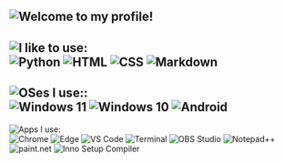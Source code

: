 ![Welcome to my profile!](https://readme-typing-svg.demolab.com?font=Quicksand&weight=700&size=40&duration=1&pause=1000&color=2E9728&vCenter=true&random=false&width=450&lines=Welcome+to+my+profile!)
---
![I like to use:](https://readme-typing-svg.demolab.com?font=Quicksand&weight=700&size=27&duration=1&pause=1000&color=2E972897&vCenter=true&random=false&width=450&height=20&lines=💻++I+like+to+use:)
<br>
![Python](https://img.shields.io/badge/Python-3776AB?style=for-the-badge&logo=python&logoColor=white) 
![HTML](https://img.shields.io/badge/HTML-239120?style=for-the-badge&logo=html5&logoColor=white) 
![CSS](https://img.shields.io/badge/CSS-f24a24?style=for-the-badge&logo=css3&logoColor=white) 
![Markdown](https://img.shields.io/badge/Markdown-212121?style=for-the-badge&logo=markdown&logoColor=white)
---
![OSes I use::](https://readme-typing-svg.demolab.com?font=Quicksand&weight=700&size=27&duration=1&pause=1000&color=2E972897&vCenter=true&random=false&width=455&lines=💿++OSes+I+use:)
<br>
![Windows 11](https://img.shields.io/badge/11%20Pro-252626?&logo=windows11&style=for-the-badge&logoColor=white&label=Windows&labelColor=1450b8) 
![Windows 10](https://img.shields.io/badge/10%20Pro-252626?style=for-the-badge&logo=windows10&logoColor=white&label=Windows&labelColor=0078D6) 
![Android](https://img.shields.io/badge/11-252626?style=for-the-badge&logo=android&logoColor=white&label=Android&labelColor=00a158)
---
![Apps I use:](https://readme-typing-svg.demolab.com?font=Quicksand&weight=700&size=27&duration=1&pause=1000&color=2E972897&vCenter=true&random=false&width=455&lines=🧩++Apps+I+use:)
<br>
![Chrome](https://img.shields.io/badge/Main%20Browser-252626?style=for-the-badge&logo=Google-chrome&logoColor=white&label=Chrome&labelColor=9e9c0b)
![Edge](https://img.shields.io/badge/Secondary%20Browser-252626?style=for-the-badge&logo=Microsoft-edge&logoColor=white&label=Edge&labelColor=0c9c5e)
![VS Code](https://img.shields.io/badge/Main%20IDE-252626.svg?style=for-the-badge&logo=visualstudiocode&logoColor=white&label=Visual%20Studio%20Code&labelColor=007ACC)
![Terminal](https://img.shields.io/badge/Terminal-252626?style=for-the-badge&logo=windows%20terminal&logoColor=white&label=Windows%20Terminal&labelColor=4D4D4D)
![OBS Studio](https://img.shields.io/badge/Screen%20recorder-252626?style=for-the-badge&logo=obsstudio&logoColor=white&label=OBS%20Studio&labelColor=101010)
![Notepad++](https://img.shields.io/badge/Text%20editor-252626.svg?style=for-the-badge&logo=notepad%2B%2B&logoColor=white&label=Notepad%2b%2b&labelColor=13692a)
![paint.net](https://img.shields.io/badge/Image%20editor-252626?style=for-the-badge&logoColor=white&label=paint.net&labelColor=410f8c)
![Inno Setup Compiler](https://img.shields.io/badge/Installer%20creator-252626?style=for-the-badge&logoColor=white&label=Inno%20Setup%20Compiler&labelColor=1489b8)